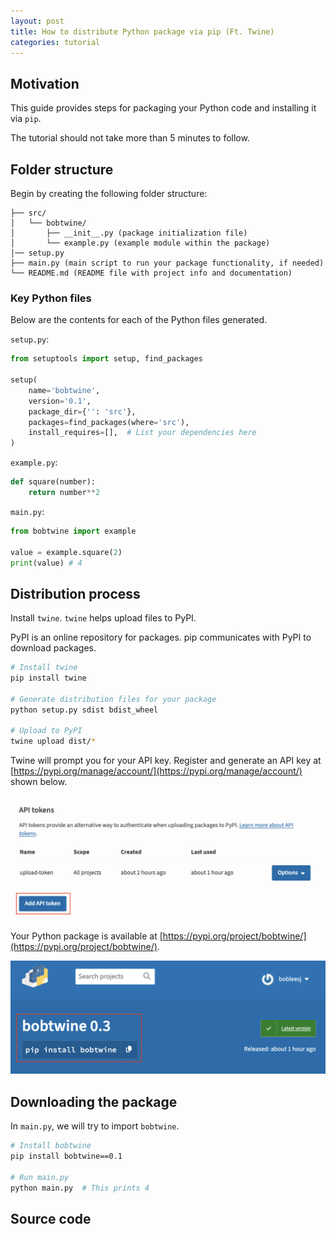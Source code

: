 ```yaml
---
layout: post
title: How to distribute Python package via pip (Ft. Twine)
categories: tutorial
---
```


## Motivation

This guide provides steps for packaging your Python code and installing it via `pip`.

The tutorial should not take more than 5 minutes to follow.


## Folder structure

Begin by creating the following folder structure:

```
├── src/
│   └── bobtwine/
│       ├── __init__.py (package initialization file)
│       └── example.py (example module within the package)
│── setup.py
├── main.py (main script to run your package functionality, if needed)
└── README.md (README file with project info and documentation)
```

### Key Python files

Below are the contents for each of the Python files generated.

`setup.py`:

```python
from setuptools import setup, find_packages

setup(
    name='bobtwine',
    version='0.1',
    package_dir={'': 'src'},
    packages=find_packages(where='src'),
    install_requires=[],  # List your dependencies here
)
```

`example.py`:

```python
def square(number):
    return number**2
```

`main.py`:

```python
from bobtwine import example

value = example.square(2)
print(value) # 4
```

## Distribution process

Install `twine`. `twine` helps upload files to PyPI.

PyPI is an online repository for packages. pip communicates with PyPI to download packages.

```bash
# Install twine
pip install twine

# Generate distribution files for your package
python setup.py sdist bdist_wheel

# Upload to PyPI
twine upload dist/*
```

Twine will prompt you for your API key. Register and generate an API key at [https://pypi.org/manage/account/](https://pypi.org/manage/account/) shown below.

![](/files/blog/2024-03-22-python-package-distribution/img/1.png)


Your Python package is available at [https://pypi.org/project/bobtwine/](https://pypi.org/project/bobtwine/).

![](/files/blog/2024-03-22-python-package-distribution/img/2.png)

## Downloading the package

In `main.py`, we will try to import `bobtwine`.

```bash
# Install bobtwine
pip install bobtwine==0.1

# Run main.py
python main.py  # This prints 4
```

## Source code

